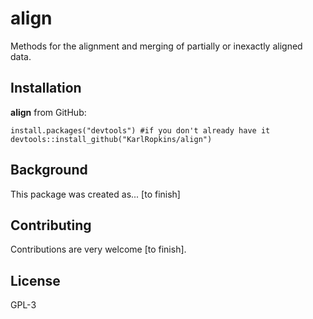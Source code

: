 # align

Methods for the alignment and merging of partially or inexactly
aligned data.

## Installation
**align** from GitHub:

```{r, eval=FALSE}
install.packages("devtools") #if you don't already have it
devtools::install_github("KarlRopkins/align")
```

## Background
This package was created as... [to finish]

## Contributing
Contributions are very welcome [to finish].

## License
GPL-3


